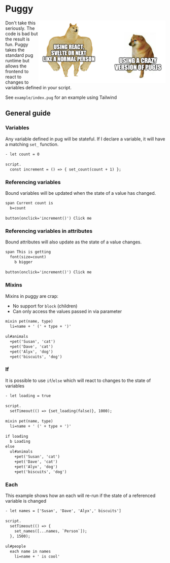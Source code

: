 # Puggy

<img src="./example/meme.png" align="right" width="400px">

Don't take this seriously. The code is bad but the result is fun. Puggy takes the standard pug runtime but allows the frontend to react to changes to variables defined in your script.

See `example/index.pug` for an example using Tailwind

## General guide

### Variables

Any variable defined in pug will be stateful. If I declare a variable, it will have a matching `set_` function.

```pug
- let count = 0

script.
  const increment = () => { set_count(count + 1) };
```

### Referencing variables

Bound variables will be updated when the state of a value has changed.

```pug
span Current count is
  b=count

button(onclick='increment()') Click me
```

### Referencing variables in attributes

Bound attributes will also update as the state of a value changes.

```pug
span This is getting
  font(size=count)
    b bigger

button(onclick='increment()') Click me
```

### Mixins

Mixins in puggy are crap:

* No support for `block` (children)
* Can only access the values passed in via parameter

```pug
mixin pet(name, type)
  li=name + ' (' + type + ')'

ul#animals
  +pet('Susan', 'cat')
  +pet('Dave', 'cat')
  +pet('Alyx', 'dog')
  +pet('biscuits', 'dog')
```

### If

It is possible to use `if`/`else` which will react to changes to the state of variables

```pug
- let loading = true

script.
  setTimeout(() => {set_loading(false)}, 1000);

mixin pet(name, type)
  li=name + ' (' + type + ')'

if loading 
  b Loading
else
  ul#animals
    +pet('Susan', 'cat')
    +pet('Dave', 'cat')
    +pet('Alyx', 'dog')
    +pet('biscuits', 'dog')
```

### Each

This example shows how an each will re-run if the state of a referenced variable is changed

```pug
- let names = ['Susan', 'Dave', 'Alyx',' biscuits']

script.
  setTimeout(() => {
    set_names([...names, `Person`]);
  }, 1500);

ul#people
  each name in names
    li=name + ' is cool'
```
